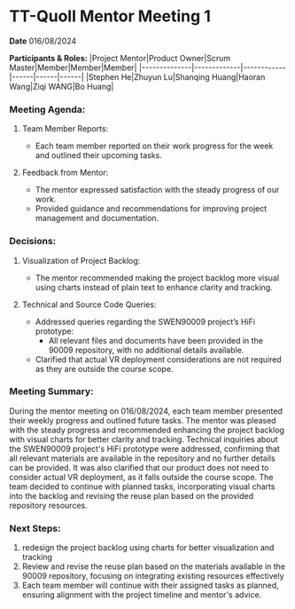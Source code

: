 # TT-Quoll Mentor Meeting 1

**Date** 016/08/2024

**Participants & Roles:**
|Project Mentor|Product Owner|Scrum Master|Member|Member|Member|
|--------------|-------------|------------|------|------|------|
|Stephen He|Zhuyun Lu|Shanqing Huang|Haoran Wang|Ziqi WANG|Bo Huang|

### Meeting Agenda:

1. Team Member Reports:

   - Each team member reported on their work progress for the week and outlined their upcoming tasks.

2. Feedback from Mentor:

   - The mentor expressed satisfaction with the steady progress of our work.
   - Provided guidance and recommendations for improving project management and documentation.

### Decisions:

1. Visualization of Project Backlog:

   - The mentor recommended making the project backlog more visual using charts instead of plain text to enhance clarity and tracking.

2. Technical and Source Code Queries:

   - Addressed queries regarding the SWEN90009 project’s HiFi prototype:
     - All relevant files and documents have been provided in the 90009 repository, with no additional details available.
   - Clarified that actual VR deployment considerations are not required as they are outside the course scope.

### Meeting Summary:

During the mentor meeting on 016/08/2024, each team member presented their weekly progress and outlined future tasks. The mentor was pleased with the steady progress and recommended enhancing the project backlog with visual charts for better clarity and tracking. Technical inquiries about the SWEN90009 project's HiFi prototype were addressed, confirming that all relevant materials are available in the repository and no further details can be provided. It was also clarified that our product does not need to consider actual VR deployment, as it falls outside the course scope. The team decided to continue with planned tasks, incorporating visual charts into the backlog and revising the reuse plan based on the provided repository resources.

### Next Steps:

1. redesign the project backlog using charts for better visualization and tracking
2. Review and revise the reuse plan based on the materials available in the 90009 repository, focusing on integrating existing resources effectively
3. Each team member will continue with their assigned tasks as planned, ensuring alignment with the project timeline and mentor's advice.
